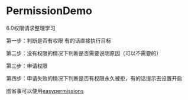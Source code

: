 # PermissionDemo
6.0权限请求整理学习

第一步：判断是否有权限 有的话直接执行目标

第二步：没有权限的情况下判断是否需要说明原因（可以不需要的）

第三步：申请权限

第四步：申请失败的情况下判断是否有权限永久被拒，有的话提示去设置开启

图省事可以使用[easypermissions](https://github.com/googlesamples/easypermissions)
